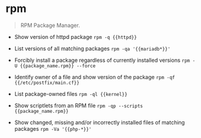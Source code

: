 # rpm
> RPM Package Manager.

- Show version of httpd package
`rpm -q {{httpd}}`

- List versions of all matching packages
`rpm -qa '{{mariadb*}}'`

- Forcibly install a package regardless of currently installed versions
`rpm -U {{package_name.rpm}} --force`

- Identify owner of a file and show version of the package
`rpm -qf {{/etc/postfix/main.cf}}`

- List package-owned files
`rpm -ql {{kernel}}`

- Show scriptlets from an RPM file
`rpm -qp --scripts {{package_name.rpm}}`

- Show changed, missing and/or incorrectly installed files of matching packages
`rpm -Va '{{php-*}}'`
